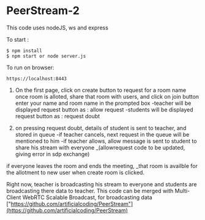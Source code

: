 # PeerStream-2
This code uses nodeJS, ws and express

To start : 
```
$ npm install
$ npm start or node server.js
```

To run on browser:
```
https://localhost:8443
```
1. On the first page, click on create button to request for a room name
once room is alloted, share that room with users, and click on join button
enter your name and room name in the prompted box
  -teacher will be displayed request button as : allow request
  -students will be displayed request button as  : request doubt 

2. on pressing request doubt, details of student is sent to teacher, and stored in queue
  -if teacher cancels, next request in the queue will be mentioned to him
  -if teacher allows, allow message is sent to student to share his stream with everyone
_(allowrequest code to be updated, giving error in sdp exchange)

if everyone leaves the room and ends the meeting, 
_that room is availble for the allotment to new user when create room is clicked.

Right now, teacher is broadcasting his stream to everyone and students are broadcasting there data to teacher. 
This code can be merged with Multi-Client WebRTC Scalable Broadcast, for broadcasting data
["https://github.com/artificialcoding/PeerStream"](https://github.com/artificialcoding/PeerStream)
